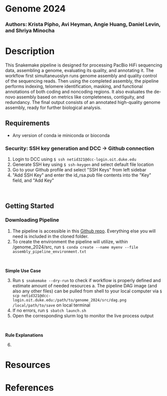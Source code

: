 # Genome 2024
### Authors: Krista Pipho, Avi Heyman, Angie Huang, Daniel Levin, and Shriya Minocha

# Description
This Snakemake pipeline is designed for processing PacBio HiFi sequencing data, assembling a genome, evaluating its quality, and annotating it. The workflow first simultaneuoslyn runs genome assembly and quality control of the sequencing reads. Then using the completed assembly, the pipeline performs indexing, telomere identification, masking, and functional annotations of both coding and noncoding regions. It also evaluates the de-novo assembly based on metrics like completeness, contiguity, and redundancy. The final output consists of an annotated high-quality genome assembly, ready for further biological analysis.

## Requirements
* Any version of conda ie miniconda or bioconda

### Security: SSH key generation and DCC -> Github connection
  
1. Login to DCC using `$ ssh netid321@dcc-login.oit.duke.edu`
2. Generate SSH key using `$ ssh-keygen` and select default file location
3. Go to your Github profile and select "SSH Keys" from left sidebar 
4. "Add SSH Key" and enter the id_rsa.pub file contents into the "Key" field, and "Add Key"
<br>

## Getting Started
### Downloading Pipeline
1. The pipeline is accessible in this [Github repo](https://github.com/Krista-Pipho/genome_2024). Everything else you will need is included in the cloned folder.
2. To create the environment the pipeline will utilize, within /genome_2024/src, run `$ conda create --name myenv --file assembly_pipeline_environment.txt`
<br> 

**Simple Use Case**
<br> 

3. Run `$ snakemake --dry-run` to check if workflow is properly defined and estimate amount of needed resources
    a. The pipeline DAG image (and also any other files) can be pulled from shell to your local computer via `$ scp netid321@dcc-login.oit.duke.edu:/path/to/genome_2024/src/dag.png /local/path/to/save` on local terminal
4. If no errors, run `$ sbatch launch.sh` 
5. Open the corresponding slurm log to monitor the live process output
<br> 

**Rule Explanations**
<br> 

6. 

# Resources

# References